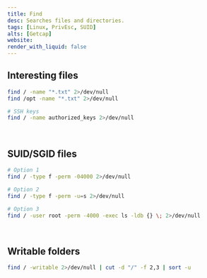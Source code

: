 ```yaml
---
title: Find
desc: Searches files and directories.
tags: [Linux, PrivEsc, SUID]
alts: [Getcap]
website:
render_with_liquid: false
---
```


## Interesting files

```sh
find / -name "*.txt" 2>/dev/null
find /opt -name "*.txt" 2>/dev/null

# SSH keys
find / -name authorized_keys 2>/dev/null
```

<br />

## SUID/SGID files

```sh
# Option 1
find / -type f -perm -04000 2>/dev/null

# Option 2
find / -type f -perm -u=s 2>/dev/null

# Option 3
find / -user root -perm -4000 -exec ls -ldb {} \; 2>/dev/null
```

<br />

## Writable folders

```sh
find / -writable 2>/dev/null | cut -d "/" -f 2,3 | sort -u
```